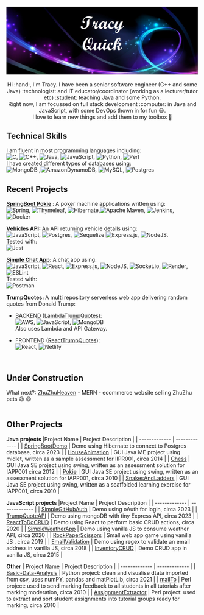
![Banner](/banner.jpg?raw=true "name banner")
<p align="center" >Hi :hand:, I'm Tracy. I have been a senior software engineer (C++ and some Java) :technologist: and IT educator/coordinator (working as a lecturer/tutor etc) :student: teaching Java and some Python. <br> 
Right now, I am focussed on full stack development :computer: in Java and JavaScript, with some DevOps thown in for fun 😃.<br>
I love to learn new things and add them to my toolbox 🧰 </p>

## Technical Skills <br>

I am fluent in most programming languages including: <br>
![C](https://img.shields.io/badge/c-%2300599C.svg?style=for-the-badge&logo=c&logoColor=white), ![C++](https://img.shields.io/badge/c++-%2300599C.svg?style=for-the-badge&logo=c%2B%2B&logoColor=white), ![Java](https://img.shields.io/badge/java-%23ED8B00.svg?style=for-the-badge&logo=java&logoColor=white), ![JavaScript](https://img.shields.io/badge/javascript-%23323330.svg?style=for-the-badge&logo=javascript&logoColor=%23F7DF1E), ![Python](https://img.shields.io/badge/python-3670A0?style=for-the-badge&logo=python&logoColor=ffdd54), ![Perl](https://img.shields.io/badge/perl-%2339457E.svg?style=for-the-badge&logo=perl&logoColor=white) <br>
I have created different types of databases using: <br>
![MongoDB](https://img.shields.io/badge/MongoDB-%234ea94b.svg?style=for-the-badge&logo=mongodb&logoColor=white)
,![AmazonDynamoDB](https://img.shields.io/badge/Amazon%20DynamoDB-4053D6?style=for-the-badge&logo=Amazon%20DynamoDB&logoColor=white), ![MySQL](https://img.shields.io/badge/mysql-%2300f.svg?style=for-the-badge&logo=mysql&logoColor=white), ![Postgres](https://img.shields.io/badge/postgres-%23316192.svg?style=for-the-badge&logo=postgresql&logoColor=white)

## Recent Projects <br> 

<b>[SpringBoot Pokie](https://github.com/tlquick/SpringBootPokie) </b> : A poker machine applications written using: <br>
![Spring](https://img.shields.io/badge/spring-%236DB33F.svg?style=for-the-badge&logo=spring&logoColor=white), ![Thymeleaf](https://img.shields.io/badge/Thymeleaf-%23005C0F.svg?style=for-the-badge&logo=Thymeleaf&logoColor=white), ![Hibernate](https://img.shields.io/badge/Hibernate-59666C?style=for-the-badge&logo=Hibernate&logoColor=white),![Apache Maven](https://img.shields.io/badge/Apache%20Maven-C71A36?style=for-the-badge&logo=Apache%20Maven&logoColor=white), ![Jenkins](https://img.shields.io/badge/jenkins-%232C5263.svg?style=for-the-badge&logo=jenkins&logoColor=white), ![Docker](https://img.shields.io/badge/docker-%230db7ed.svg?style=for-the-badge&logo=docker&logoColor=white) <br>

<b>[Vehicles API](https://github.com/tlquick/VehiclesAPI): </b> An API returning vehicle details using: <br>
![JavaScript](https://img.shields.io/badge/javascript-%23323330.svg?style=for-the-badge&logo=javascript&logoColor=%23F7DF1E), ![Postgres](https://img.shields.io/badge/postgres-%23316192.svg?style=for-the-badge&logo=postgresql&logoColor=white), ![Sequelize](https://img.shields.io/badge/Sequelize-52B0E7?style=for-the-badge&logo=Sequelize&logoColor=white) ![Express.js](https://img.shields.io/badge/express.js-%23404d59.svg?style=for-the-badge&logo=express&logoColor=%2361DAFB), ![NodeJS](https://img.shields.io/badge/node.js-6DA55F?style=for-the-badge&logo=node.js&logoColor=white). <br>
Tested with: <br> ![Jest](https://img.shields.io/badge/-jest-%23C21325?style=for-the-badge&logo=jest&logoColor=white)

<b>[Simple Chat App](https://github.com/tlquick/SimpleChatApp): </b> A chat app using: <br>
![JavaScript](https://img.shields.io/badge/javascript-%23323330.svg?style=for-the-badge&logo=javascript&logoColor=%23F7DF1E), ![React](https://img.shields.io/badge/react-%2320232a.svg?style=for-the-badge&logo=react&logoColor=%2361DAFB), ![Express.js](https://img.shields.io/badge/express.js-%23404d59.svg?style=for-the-badge&logo=express&logoColor=%2361DAFB), ![NodeJS](https://img.shields.io/badge/node.js-6DA55F?style=for-the-badge&logo=node.js&logoColor=white), ![Socket.io](https://img.shields.io/badge/Socket.io-black?style=for-the-badge&logo=socket.io&badgeColor=010101), ![Render](https://img.shields.io/badge/Render-%46E3B7.svg?style=for-the-badge&logo=render&logoColor=white), ![ESLint](https://img.shields.io/badge/ESLint-4B3263?style=for-the-badge&logo=eslint&logoColor=white) <br> 
Tested with: <br>
![Postman](https://img.shields.io/badge/Postman-FF6C37?style=for-the-badge&logo=postman&logoColor=white)

<b>TrumpQuotes: </b> A multi repository serverless web app delivering random quotes from Donald Trump: <br> 

  * BACKEND ([LambdaTrumpQuotes](https://github.com/tlquick/LambdaTrumpQuotes)): <br>
  ![AWS](https://img.shields.io/badge/AWS-%23FF9900.svg?style=for-the-badge&logo=amazon-aws&logoColor=white), ![JavaScript](https://img.shields.io/badge/javascript-%23323330.svg?style=for-the-badge&logo=javascript&logoColor=%23F7DF1E), ![MongoDB](https://img.shields.io/badge/MongoDB-%234ea94b.svg?style=for-the-badge&logo=mongodb&logoColor=white) <br> Also uses Lambda and API Gateway.
 
  * FRONTEND ([ReactTrumpQuotes](https://github.com/tlquick/reactTrumpQuotes)): <br>
  ![React](https://img.shields.io/badge/react-%2320232a.svg?style=for-the-badge&logo=react&logoColor=%2361DAFB), ![Netlify](https://img.shields.io/badge/netlify-%23000000.svg?style=for-the-badge&logo=netlify&logoColor=#00C7B7)
<br>

## Under Construction <br>
What next?: [ZhuZhuHeaven](https://github.com/tlquick/ZhuZhuHeaven) - MERN - ecommerce website selling ZhuZhu pets 😆 😅
<br>
<br>

## Other Projects 
<b> Java projects </b>
|Project Name | Project Description |
| ------------- | ------------- |
| [SpringBootDemo](https://github.com/tlquick/SpringBootDemo) | Demo using Hibernate to connect to Postgres database, circa 2023 |
| [HouseAnimation](https://github.com/tlquick/HouseAnimation)  | GUI Java ME project using midlet, written as a sample assessment for IIPR001, circa 2014  |
| [Chess](https://github.com/tlquick/Chess)  | GUI Java SE project using swing, written as an assessment solution for IAPP001 circa 2012  |
| [Pokie](https://github.com/tlquick/Pokie) | GUI Java SE project using swing, written as an assessment solution for IAPP001, circa 2010  |
| [SnakesAndLadders](https://github.com/tlquick/SnakesAndLadders)  | GUI Java SE project using swing, written as a scaffolded learning exercise for IAPP001, circa 2010  |



<b> JavaScript projects </b>
|Project Name | Project Description |
| ------------- | ------------- |
| [SimpleGitHubAuth](https://github.com/tlquick/SimpleGitHubAuth)  | Demo using oAuth for login, circa 2023 |
| [TrumpQuoteAPI](https://github.com/tlquick/TrumpQuoteAPI)  | Demo using mongoDB with tiny Express API, circa 2023  |
| [ReactToDoCRUD](https://github.com/tlquick/ReactToDoCRUD)  | Demo using React to perform basic CRUD actions, circa 2020 |
| [SimpleWeatherApp](https://github.com/tlquick/SimpleWeatherApp) | Demo using vanilla JS to consume weather API, circa 2020  |
| [RockPaperScissors](https://github.com/tlquick/RockPaperScissors) | Small web app game using vanilla JS , circa 2019 |
| [EmailValidation](https://github.com/tlquick/EmailValidation)  | Demo using regex to validate an email address in vanilla JS, circa 2018  |
| [InventoryCRUD](https://github.com/tlquick/InventoryCRUD)  | Demo CRUD app in vanilla JS, circa 2015 |


<b> Other </b>
| Project Name  | Project Description |
| ------------- | ------------- |
| [Basic-Data-Analysis](https://github.com/tlquick/Basic-Data-Analysis)  | Python project: clean and visualise dtata imported from csv, uses numPY, pandas and matPlotLib, circa 2021  |
| [mailTo](https://github.com/tlquick/mailTo) | Perl project:  used to send marking feedback to all students in all tutorials after marking moderation, circa 2010 |
| [AssignmentExtractor](https://github.com/tlquick/AssignmentExtractor) | Perl project: used to extract and sort student assignments into tutorial groups ready for marking, circa 2010  |


<!---
tlquick/tlquick is a ✨ special ✨ repository because its `README.md` (this file) appears on your GitHub profile.
You can click the Preview link to take a look at your changes.
--->
